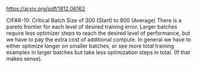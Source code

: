 https://arxiv.org/pdf/1812.06162

CIFAR-10: Critical Batch Size of 300 (Start) to 900 (Average)
There is a pareto frontier for each level of desired training error. Larger batches require less optimizer steps to reach the desired level of performance, but we have to pay the extra cost of additional compute. In general we have to either optimize longer on smaller batches, or see more total training examples in larger batches but take less optimization steps in total. (If that makes sense).
